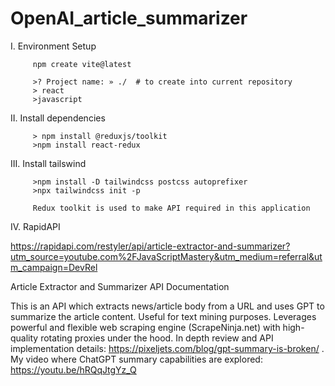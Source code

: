 # OpenAI_article_summarizer

I. Environment Setup
      
         npm create vite@latest
         
         >? Project name: » ./  # to create into current repository
         > react
         >javascript
         
II. Install dependencies

         > npm install @reduxjs/toolkit
         >npm install react-redux
         
III. Install tailswind 

         >npm install -D tailwindcss postcss autoprefixer
         >npx tailwindcss init -p
         
         Redux toolkit is used to make API required in this application

IV. RapidAPI 

   https://rapidapi.com/restyler/api/article-extractor-and-summarizer?utm_source=youtube.com%2FJavaScriptMastery&utm_medium=referral&utm_campaign=DevRel

   Article Extractor and Summarizer API Documentation
   
   This is an API which extracts news/article body from a URL and uses GPT to summarize the article content. Useful for text mining purposes. Leverages powerful and
   flexible web scraping engine (ScrapeNinja.net) with high-quality rotating proxies under the hood. In depth review and API implementation details:
   https://pixeljets.com/blog/gpt-summary-is-broken/ . My video where ChatGPT summary capabilities are explored: https://youtu.be/hRQqJtgYz_Q
